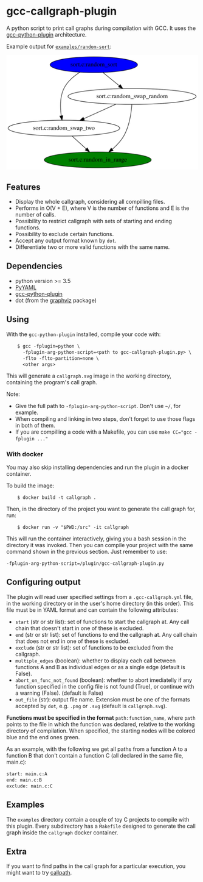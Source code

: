 # gcc-callgraph-plugin

A python script to print call graphs during compilation with GCC. It uses the
[gcc-python-plugin](https://github.com/davidmalcolm/gcc-python-plugin)
architecture.

Example output for [`examples/random-sort`](examples/random-sort):

![example output](./examples/random-sort/callgraph.svg)

## Features

- Display the whole callgraph, considering all compilling files.
- Performs in O(V + E), where V is the number of functions and E is the number
  of calls.
- Possibility to restrict callgraph with sets of starting and ending functions.
- Possibility to exclude certain functions.
- Accept any output format known by `dot`.
- Differentiate two or more valid functions with the same name.

## Dependencies 

- python version >= 3.5
- [PyYAML](https://pyyaml.org/)
- [gcc-python-plugin](https://github.com/davidmalcolm/gcc-python-plugin)
- dot (from the [graphviz](https://www.graphviz.org/) package)

## Using

With the `gcc-python-plugin` installed, compile your code with:

```
    $ gcc -fplugin=python \
	  -fplugin-arg-python-script=<path to gcc-callgraph-plugin.py> \
	  -flto -flto-partition=none \
	  <other args>
```

This will generate a `callgraph.svg` image in the working directory, containing
the program's call graph.

Note:
- Give the full path to `-fplugin-arg-python-script`. Don't use `~/`, for
  example.
- When compiling and linking in two steps, don't forget to use those flags in
  both of them.
- If you are compilling a code with a Makefile, you can use `make CC="gcc
  -fplugin ..."`

### With docker

You may also skip installing dependencies and run the plugin in a docker
container.

To build the image:

```
    $ docker build -t callgraph .
```

Then, in the directory of the project you want to generate the call graph for,
run:

```
    $ docker run -v "$PWD:/src" -it callgraph
```

This will run the container interactively, giving you a bash session in the
directory it was invoked. Then you can compile your project with the same
command shown in the previous section. Just remember to use:

```
-fplugin-arg-python-script=/plugin/gcc-callgraph-plugin.py
```

## Configuring output

The plugin will read user specified settings from a `.gcc-callgraph.yml` file,
in the working directory or in the user's home directory (in this order). This
file must be in YAML format and can contain the following attributes:

- `start` (str or str list): set of functions to start the callgraph at. Any
  call chain that  doesn't start in one of these is excluded.
- `end` (str or str list): set of functions to end the callgraph at. Any call
  chain that does not end in one of these is excluded.
- `exclude` (str or str list): set of functions to be excluded from the
  callgraph.
- `multiple_edges` (boolean): whether to display each call between functions A
  and B as individual edges or as a single edge (default is False).
- `abort_on_func_not_found` (boolean): whether to abort imediatelly if any
  function specified in the config file is not found (True), or continue with a
  warning (False). (default is False)
- `out_file` (str): output file name. Extension must be one of the formats
  accepted by `dot`, e.g. `.png` or `.svg` (default is `callgraph.svg`).

**Functions must be specified in the format** `path:function_name`, where
`path` points to the file in which the function was declared, relative to the
working directory of compilation. When specified, the starting nodes will be
colored blue and the end ones green.

As an example, with the following we get all paths from a function A to a
function B that don't contain a function C (all declared in the same file,
main.c):

```
start: main.c:A
end: main.c:B
exclude: main.c:C
```

## Examples

The `examples` directory contain a couple of toy C projects to compile with this
plugin. Every subdirectory has a `M̀akefile` designed to generate the call graph
inside the `callgraph` docker container.

## Extra

If you want to find paths in the call graph for a particular execution, you
might want to try [callpath](https://github.com/matheustavares/callpath).

